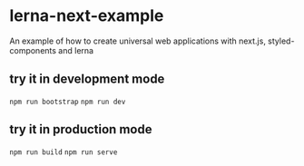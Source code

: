 # lerna-next-example

An example of how to create universal web applications with next.js, styled-components and lerna

## try it in development mode

`npm run bootstrap`
`npm run dev`

## try it in production mode

`npm run build`
`npm run serve`
